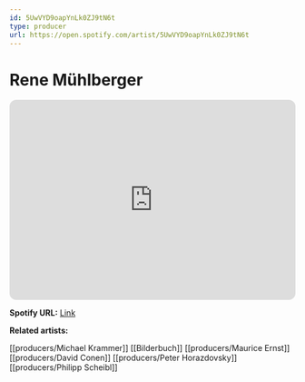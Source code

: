```yaml
---
id: 5UwVYD9oapYnLk0ZJ9tN6t
type: producer
url: https://open.spotify.com/artist/5UwVYD9oapYnLk0ZJ9tN6t
---
```

# Rene Mühlberger

<iframe style="border-radius:12px" src="https://open.spotify.com/embed/artist/5UwVYD9oapYnLk0ZJ9tN6t" width="100%" height="352" frameBorder="0" allowfullscreen="" allow="autoplay; clipboard-write; encrypted-media; fullscreen; picture-in-picture" loading="lazy"></iframe>

**Spotify URL:** [Link](https://open.spotify.com/artist/5UwVYD9oapYnLk0ZJ9tN6t)

**Related artists:**

[[producers/Michael Krammer]]
[[Bilderbuch]]
[[producers/Maurice Ernst]]
[[producers/David Conen]]
[[producers/Peter Horazdovsky]]
[[producers/Philipp Scheibl]]
